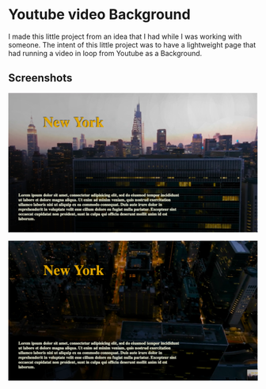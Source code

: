 # Youtube video Background
I made this little project from an idea that I had while I was working with someone.
The intent of this little project was to have a lightweight page that had running a video in loop from Youtube as a Background.

## Screenshots

![screen1](./Screenshot1.png)  

![screen1](./Screenshot2.png)
